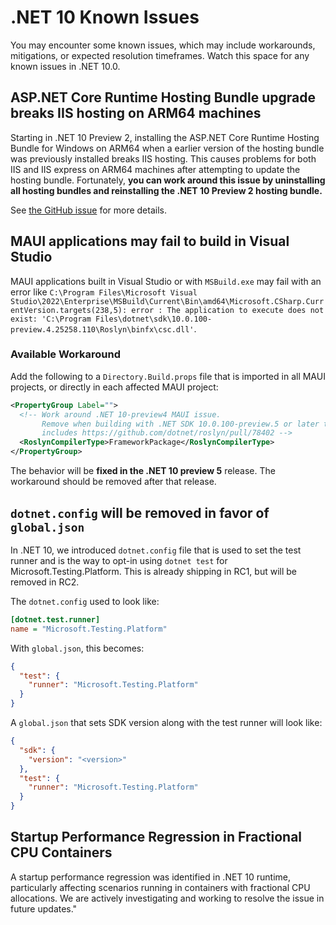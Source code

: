 # .NET 10 Known Issues

You may encounter some known issues, which may include workarounds, mitigations, or expected resolution timeframes. Watch this space for any known issues in .NET 10.0.

## ASP.NET Core Runtime Hosting Bundle upgrade breaks IIS hosting on ARM64 machines

Starting in .NET 10 Preview 2, installing the ASP.NET Core Runtime Hosting Bundle for Windows on ARM64 when a earlier version of the hosting bundle was previously installed breaks IIS hosting. This causes problems for both IIS and IIS express on ARM64 machines after attempting to update the hosting bundle. Fortunately, **you can work around this issue by uninstalling all hosting bundles and reinstalling the .NET 10 Preview 2 hosting bundle.**

See [the GitHub issue](https://github.com/dotnet/aspnetcore/issues/60764) for more details.

## MAUI applications may fail to build in Visual Studio

MAUI applications built in Visual Studio or with `MSBuild.exe` may fail with an error like `C:\Program Files\Microsoft Visual Studio\2022\Enterprise\MSBuild\Current\Bin\amd64\Microsoft.CSharp.CurrentVersion.targets(238,5): error : The application to execute does not exist: 'C:\Program Files\dotnet\sdk\10.0.100-preview.4.25258.110\Roslyn\binfx\csc.dll'`.

### Available Workaround

Add the following to a `Directory.Build.props` file that is imported in all MAUI projects, or directly in each affected MAUI project:

```xml
<PropertyGroup Label="">
  <!-- Work around .NET 10-preview4 MAUI issue.
       Remove when building with .NET SDK 10.0.100-preview.5 or later that
       includes https://github.com/dotnet/roslyn/pull/78402 -->
  <RoslynCompilerType>FrameworkPackage</RoslynCompilerType>
</PropertyGroup>
```

The behavior will be **fixed in the .NET 10 preview 5** release. The workaround should be removed after that release.

## `dotnet.config` will be removed in favor of `global.json`

In .NET 10, we introduced `dotnet.config` file that is used to set the test runner and is the way to opt-in using `dotnet test` for Microsoft.Testing.Platform. This is already shipping in RC1, but will be removed in RC2.

The `dotnet.config` used to look like:

```ini
[dotnet.test.runner]
name = "Microsoft.Testing.Platform"
```

With `global.json`, this becomes:

```json
{
  "test": {
    "runner": "Microsoft.Testing.Platform"
  }
}
```

A `global.json` that sets SDK version along with the test runner will look like:

```json
{
  "sdk": {
    "version": "<version>"
  },
  "test": {
    "runner": "Microsoft.Testing.Platform"
  }
}
```

## Startup Performance Regression in Fractional CPU Containers

A startup performance regression was identified in .NET 10 runtime, particularly affecting scenarios running in containers with fractional CPU allocations. We are actively investigating and working to resolve the issue in future updates."


